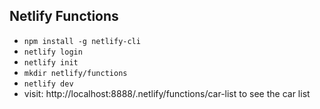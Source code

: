## Netlify Functions

- `npm install -g netlify-cli`
- `netlify login`
- `netlify init`
- `mkdir netlify/functions`
- `netlify dev`
- visit: http://localhost:8888/.netlify/functions/car-list to see the car list
